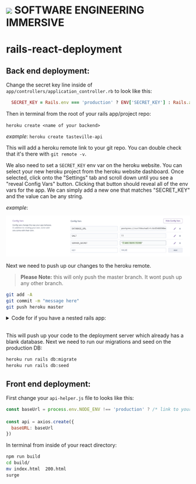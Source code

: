 # ![](https://ga-dash.s3.amazonaws.com/production/assets/logo-9f88ae6c9c3871690e33280fcf557f33.png) SOFTWARE ENGINEERING IMMERSIVE

# rails-react-deployment

## Back end deployment:

Change the secret key line inside of `app/controllers/application_controller.rb` to look like this:

```ruby
  SECRET_KEY = Rails.env === 'production' ? ENV['SECRET_KEY'] : Rails.application.secrets.secret_key_base.to_s
```

Then in terminal from the root of your rails app/project repo:

`heroku create <name of your backend>`

*example*:
`heroku create tasteville-api`

This will add a heroku remote link to your git repo. You can double check that it's there with `git remote -v`.

We also need to set a `SECRET_KEY` env var on the heroku website. You can select your new heroku project from the heroku website dashboard. Once selected, click onto the "Settings" tab and scroll down until you see a "reveal Config Vars" button. Clicking that button should reveal all of the env vars for the app. We can simply add a new one that matches "SECRET_KEY" and the value can be any string.

*example*:

![](./heroku_env_vars.png)

Next we need to push up our changes to the heroku remote.
> **Please Note:** this will only push the master branch. It wont push up any other branch.

```bash
git add -A
git commit -m "message here"
git push heroku master
```

<details>
<summary>Code for if you have a nested rails app:</summary>

<hr />

Instead of `git push heroku master` run this line:

```bash
git subtree push --prefix=my/folder heroku master
```
*example*:
```bash
git subtree push --prefix=./school-app heroku master
```
<hr />

</details>
<br />

This will push up your code to the deployment server which already has a blank database. Next we need to run our migrations and seed on the production DB:

```bash
heroku run rails db:migrate
heroku run rails db:seed
```

## Front end deployment:

First change your `api-helper.js` file to looks like this:

```js
const baseUrl = process.env.NODE_ENV !== 'production' ? /* link to your heroku app. Example:*/'https://school-app-test.herokuapp.com/' : 'http://localhost:3000' 

const api = axios.create({
  baseURL: baseUrl
})
```


In terminal from inside of your react directory:

```bash
npm run build
cd build/
mv index.html  200.html
surge
```